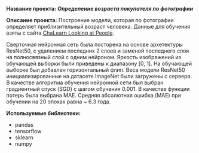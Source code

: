 **Название проекта:**
***Определение возраста покупателя по фотографии***

**Описание проекта:**
Построение модели, которая по фотографии определяет приблизительный возраст человека.
Данные для обучения взяты с сайта [ChaLearn Looking at People](https://chalearnlap.cvc.uab.es/dataset/26/description/).

Сверточная нейронная сеть была посторена на основе архетектуры ResNet50, c удалением последних 2 слоев и заменой последнего слоя на полносвязный слой с одним нейроном. Яркость изображений из обучающей выборки были приведены к диапазону [0, 1]. На обучающей выборке был добавлен горизонтальный флип. Веса модели ResNet50 инициализированные на датасете ImageNet были загружены с сервера. В качестве алгоритма обучения нейронной сети был выбран градиентный спуск (SGD) c шагом обучения 0.001. В качестве функции потерь была выбрана MAE. Средняя абсолютная ошибка (MAE) при обучении на 20 эпохах равна ~ 6.3 года.

**Используемые библиотеки:**
- pandas
- tensorflow
- sklearn
- numpy
